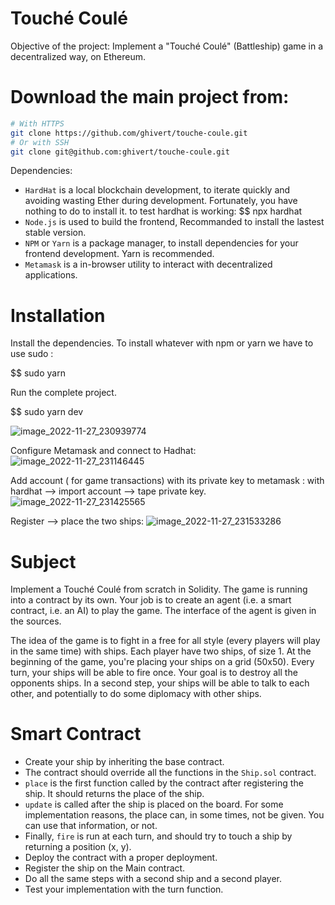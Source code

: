 # Touché Coulé

Objective of the project:  Implement a "Touché Coulé" (Battleship) game
in a decentralized way, on Ethereum. 



# Download the main project from: 

```bash
# With HTTPS
git clone https://github.com/ghivert/touche-coule.git
# Or with SSH
git clone git@github.com:ghivert/touche-coule.git
```

Dependencies: 

- `HardHat` is a local blockchain development, to iterate quickly and avoiding wasting Ether during development. Fortunately, you have nothing to do to install it.
to test hardhat is working:  $$ npx hardhat 
- `Node.js` is used to build the frontend, Recommanded to install the lastest stable version. 
- `NPM` or `Yarn` is a package manager, to install dependencies for your frontend development. Yarn is recommended.
- `Metamask` is a in-browser utility to interact with decentralized applications.



# Installation

Install the dependencies.
To install whatever with npm or yarn  we have to use sudo :

$$ sudo yarn


Run the complete project.

$$ sudo yarn dev

![image_2022-11-27_230939774](https://user-images.githubusercontent.com/51918258/204162281-40670aaf-c5d3-40be-b60d-5c5fce125ad2.png)

Configure Metamask and connect to Hadhat: 
![image_2022-11-27_231146445](https://user-images.githubusercontent.com/51918258/204162371-787cafad-b1af-45a3-a67b-f2e6e39d25f2.png)


Add account ( for game transactions)  with its private key to metamask : with hardhat --> import account --> tape private key. 
![image_2022-11-27_231425565](https://user-images.githubusercontent.com/51918258/204162457-264dd66d-ea80-4287-8d58-61148a888949.png)



Register --> place the two ships: 
![image_2022-11-27_231533286](https://user-images.githubusercontent.com/51918258/204162504-720f9584-76fa-4350-bd04-5ca33681d5c0.png)








# Subject

Implement a Touché Coulé from scratch in Solidity. The game is running into a contract by its own. Your job is to create an agent (i.e. a smart contract, i.e. an AI) to play the game. The interface of the agent is given in the sources.

The idea of the game is to fight in a free for all style (every players will play in the same time) with ships. Each player have two ships, of size 1. At the beginning of the game, you're placing your ships on a grid (50x50). Every turn, your ships will be able to fire once. Your goal is to destroy all the opponents ships. In a second step, your ships will be able to talk to each other, and potentially to do some diplomacy with other ships.

# Smart Contract

- Create your ship by inheriting the base contract.
- The contract should override all the functions in the `Ship.sol` contract.
- `place` is the first function called by the contract after registering the ship. It should returns the place of the ship.
- `update` is called after the ship is placed on the board. For some implementation reasons, the place can, in some times, not be given. You can use that information, or not.
- Finally, `fire` is run at each turn, and should try to touch a ship by returning a position (x, y).
- Deploy the contract with a proper deployment. 
- Register the ship on the Main contract. 
- Do all the same steps with a second ship and a second player. 
- Test your implementation with the turn function. 

